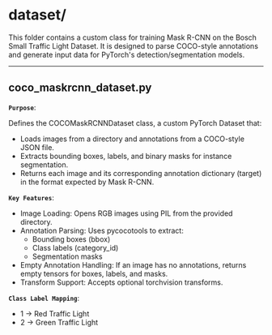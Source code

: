 # dataset/

This folder contains a custom class for training Mask R-CNN on the Bosch Small Traffic Light Dataset. It is designed to parse COCO-style annotations and generate input data for PyTorch's detection/segmentation models.

---

## coco_maskrcnn_dataset.py
**`Purpose`**:

Defines the COCOMaskRCNNDataset class, a custom PyTorch Dataset that:
- Loads images from a directory and annotations from a COCO-style JSON file.
- Extracts bounding boxes, labels, and binary masks for instance segmentation.
- Returns each image and its corresponding annotation dictionary (target) in the format expected by Mask R-CNN.

**`Key Features`**:
- Image Loading: Opens RGB images using PIL from the provided directory.
- Annotation Parsing: Uses pycocotools to extract:
  - Bounding boxes (bbox)
  - Class labels (category_id)
  - Segmentation masks
- Empty Annotation Handling: If an image has no annotations, returns empty tensors for boxes, labels, and masks.
- Transform Support: Accepts optional torchvision transforms.

**`Class Label Mapping`**:
- 1 → Red Traffic Light
- 2 → Green Traffic Light




